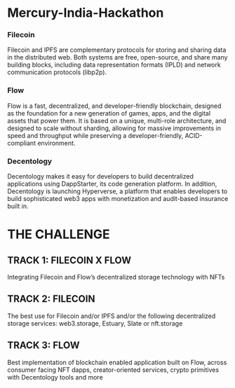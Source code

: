 # Mercury-India-Hackathon

### Filecoin
Filecoin and IPFS are complementary protocols for storing and sharing data in the distributed web. Both systems are free, open-source, and share many building blocks, including data representation formats (IPLD) and network communication protocols (libp2p).

### Flow
‍Flow is a fast, decentralized, and developer-friendly blockchain, designed as the foundation for a new generation of games, apps, and the digital assets that power them. It is based on a unique, multi-role architecture, and designed to scale without sharding, allowing for massive improvements in speed and throughput while preserving a developer-friendly, ACID-compliant environment.

### Decentology
Decentology makes it easy for developers to build decentralized applications using DappStarter, its code generation platform. In addition, Decentology is launching Hyperverse, a platform that enables developers to build sophisticated web3 apps with monetization and audit-based insurance built in.

# THE CHALLENGE

## TRACK 1: FILECOIN X FLOW
Integrating Filecoin and Flow’s decentralized storage technology with NFTs

## TRACK 2: FILECOIN
The best use for Filecoin and/or IPFS and/or the following decentralized storage services: web3.storage, Estuary, Slate or nft.storage

## TRACK 3: FLOW
Best implementation of blockchain enabled application built on Flow, across consumer facing NFT dapps, creator-oriented services, crypto primitives with Decentology tools and more

